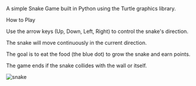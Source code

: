 A simple Snake Game built in Python using the Turtle graphics library.

How to Play

Use the arrow keys (Up, Down, Left, Right) to control the snake's direction.

The snake will move continuously in the current direction.

The goal is to eat the food (the blue dot) to grow the snake and earn points.

The game ends if the snake collides with the wall or itself.

![snake](https://github.com/jcar512/snake_game/assets/110567627/7dc94031-8279-4339-a981-0c2ad156d7f4)
